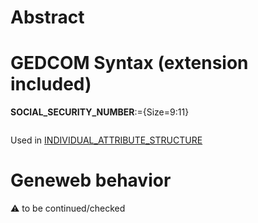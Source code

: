 ﻿# Abstract

# GEDCOM Syntax (extension included)

**SOCIAL_SECURITY_NUMBER**:={Size=9:11}
<pre>
</pre>
Used in <a href=Ged.INDIVIDUAL_ATTRIBUTE_STRUCTURE>INDIVIDUAL_ATTRIBUTE_STRUCTURE</a><br />

# Geneweb behavior


:warning: to be continued/checked

